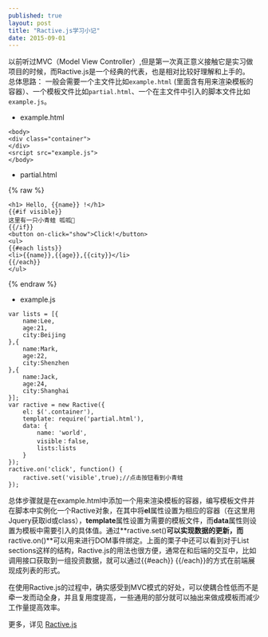 ```yaml
---
published: true
layout: post
title: "Ractive.js学习小记"
date: 2015-09-01
---
```


以前听过MVC（Model View Controller）,但是第一次真正意义接触它是实习做项目的时候，而Ractive.js是一个经典的代表，也是相对比较好理解和上手的。  
总体思路：
一般会需要一个主文件比如`example.html` (里面含有用来渲染模板的容器）、一个模板文件比如`partial.html`、一个在主文件中引入的脚本文件比如`example.js`。

- example.html

```
<body>
<div class="container">
</div>
<srcipt src="example.js">
</body>
```
- partial.html

{% raw %}
```
<h1> Hello, {{name}} !</h1>
{{#if visible}}
这里有一只小青蛙 呱呱🐸
{{/if}}
<button on-click="show">Click!</button>
<ul>
{{#each lists}}
<li>{{name}},{{age}},{{city}}</li>
{{/each}}
</ul>
```
{% endraw %}

- example.js

```
var lists = [{
    name:Lee,
    age:21,
    city:Beijing
},{
    name:Mark,
    age:22,
    city:Shenzhen
},{
    name:Jack,
    age:24,
    city:Shanghai
}];
var ractive = new Ractive({
    el: $('.container'),
    template: require('partial.html'),
    data: { 
        name: 'world',
        visible：false,
        lists:lists
    } 
}); 
ractive.on('click', function() {
    ractive.set('visible',true);//点击按钮看到小青蛙
});
```
总体步骤就是在example.html中添加一个用来渲染模板的容器，编写模板文件并在脚本中实例化一个Ractive对象，在其中将**el**属性设置为相应的容器（在这里用Jquery获取id或class），**template**属性设置为需要的模板文件，而**data**属性则设置为模板中需要引入的具体值。通过**ractive.set()**可以实现数据的更新，而**ractive.on()**可以用来进行DOM事件绑定。上面的栗子中还可以看到对于List sections这样的结构，Ractive.js的用法也很方便，通常在和后端的交互中，比如调用接口获取到一组投资数据，就可以通过{{#each}} {{/each}}的方式在前端展现成列表的形式。

在使用Ractive.js的过程中，确实感受到MVC模式的好处，可以使耦合性低而不是牵一发而动全身，并且复用度提高，一些通用的部分就可以抽出来做成模板而减少工作量提高效率。


更多，详见 [Ractive.js]




[Ractive.js]:http://www.ractivejs.org/
